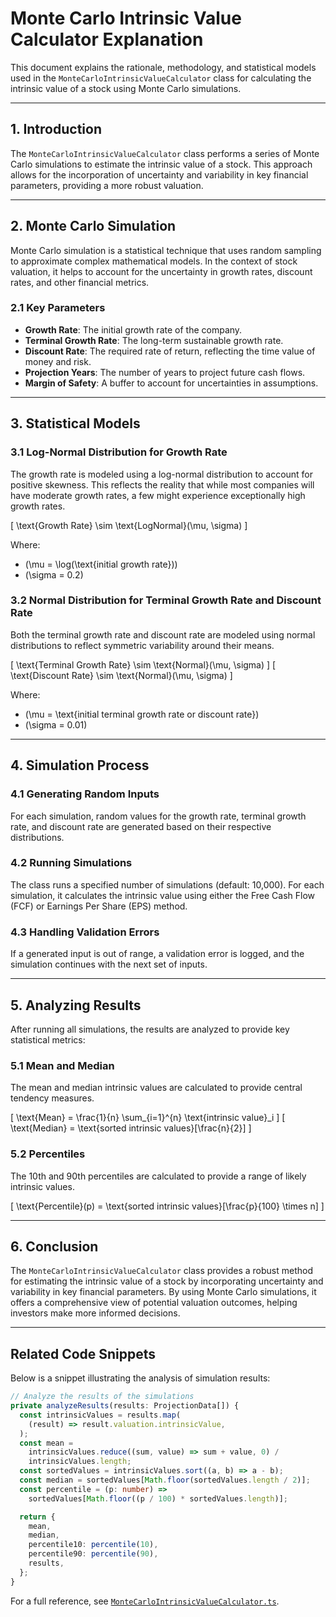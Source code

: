 <script type="text/javascript" async
  src="https://cdnjs.cloudflare.com/ajax/libs/mathjax/2.7.7/MathJax.js?config=TeX-MML-AM_CHTML">
</script>

# Monte Carlo Intrinsic Value Calculator Explanation

This document explains the rationale, methodology, and statistical models used in the `MonteCarloIntrinsicValueCalculator` class for calculating the intrinsic value of a stock using Monte Carlo simulations.

---

## 1. Introduction

The `MonteCarloIntrinsicValueCalculator` class performs a series of Monte Carlo simulations to estimate the intrinsic value of a stock. This approach allows for the incorporation of uncertainty and variability in key financial parameters, providing a more robust valuation.

---

## 2. Monte Carlo Simulation

Monte Carlo simulation is a statistical technique that uses random sampling to approximate complex mathematical models. In the context of stock valuation, it helps to account for the uncertainty in growth rates, discount rates, and other financial metrics.

### 2.1 Key Parameters

- **Growth Rate**: The initial growth rate of the company.
- **Terminal Growth Rate**: The long-term sustainable growth rate.
- **Discount Rate**: The required rate of return, reflecting the time value of money and risk.
- **Projection Years**: The number of years to project future cash flows.
- **Margin of Safety**: A buffer to account for uncertainties in assumptions.

---

## 3. Statistical Models

### 3.1 Log-Normal Distribution for Growth Rate

The growth rate is modeled using a log-normal distribution to account for positive skewness. This reflects the reality that while most companies will have moderate growth rates, a few might experience exceptionally high growth rates.

\[ \text{Growth Rate} \sim \text{LogNormal}(\mu, \sigma) \]

Where:

- \(\mu = \log(\text{initial growth rate})\)
- \(\sigma = 0.2\)

### 3.2 Normal Distribution for Terminal Growth Rate and Discount Rate

Both the terminal growth rate and discount rate are modeled using normal distributions to reflect symmetric variability around their means.

\[ \text{Terminal Growth Rate} \sim \text{Normal}(\mu, \sigma) \]
\[ \text{Discount Rate} \sim \text{Normal}(\mu, \sigma) \]

Where:

- \(\mu = \text{initial terminal growth rate or discount rate}\)
- \(\sigma = 0.01\)

---

## 4. Simulation Process

### 4.1 Generating Random Inputs

For each simulation, random values for the growth rate, terminal growth rate, and discount rate are generated based on their respective distributions.

### 4.2 Running Simulations

The class runs a specified number of simulations (default: 10,000). For each simulation, it calculates the intrinsic value using either the Free Cash Flow (FCF) or Earnings Per Share (EPS) method.

### 4.3 Handling Validation Errors

If a generated input is out of range, a validation error is logged, and the simulation continues with the next set of inputs.

---

## 5. Analyzing Results

After running all simulations, the results are analyzed to provide key statistical metrics:

### 5.1 Mean and Median

The mean and median intrinsic values are calculated to provide central tendency measures.

\[ \text{Mean} = \frac{1}{n} \sum\_{i=1}^{n} \text{intrinsic value}\_i \]
\[ \text{Median} = \text{sorted intrinsic values}[\frac{n}{2}] \]

### 5.2 Percentiles

The 10th and 90th percentiles are calculated to provide a range of likely intrinsic values.

\[ \text{Percentile}(p) = \text{sorted intrinsic values}[\frac{p}{100} \times n] \]

---

## 6. Conclusion

The `MonteCarloIntrinsicValueCalculator` class provides a robust method for estimating the intrinsic value of a stock by incorporating uncertainty and variability in key financial parameters. By using Monte Carlo simulations, it offers a comprehensive view of potential valuation outcomes, helping investors make more informed decisions.

---

## Related Code Snippets

Below is a snippet illustrating the analysis of simulation results:

```typescript
// Analyze the results of the simulations
private analyzeResults(results: ProjectionData[]) {
  const intrinsicValues = results.map(
    (result) => result.valuation.intrinsicValue,
  );
  const mean =
    intrinsicValues.reduce((sum, value) => sum + value, 0) /
    intrinsicValues.length;
  const sortedValues = intrinsicValues.sort((a, b) => a - b);
  const median = sortedValues[Math.floor(sortedValues.length / 2)];
  const percentile = (p: number) =>
    sortedValues[Math.floor((p / 100) * sortedValues.length)];

  return {
    mean,
    median,
    percentile10: percentile(10),
    percentile90: percentile(90),
    results,
  };
}
```

For a full reference, see [`MonteCarloIntrinsicValueCalculator.ts`](../src/utils/valuations/monte-carlo/MonteCarloIntrinsicValueCalculator.ts).
